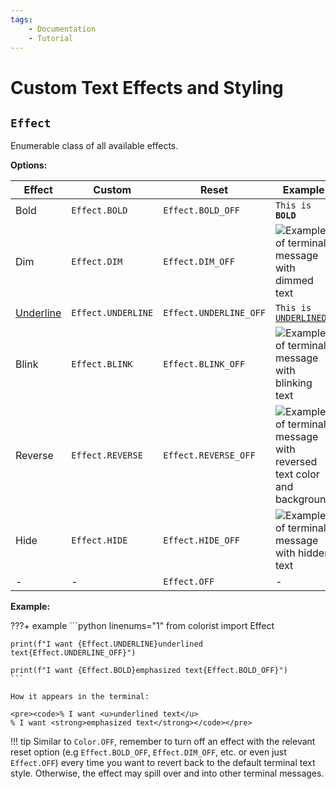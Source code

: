 ```yaml
---
tags:
    - Documentation
    - Tutorial
---
```


# Custom Text Effects and Styling
## `Effect`
Enumerable class of all available effects.

**Options:**

| Effect           | Custom             | Reset                  | Example    |
| ---------------- | ------------------ | ---------------------- | ---------- |
| Bold             | `Effect.BOLD`      | `Effect.BOLD_OFF`      | <code>This is <strong>BOLD</strong></code> |
| Dim              | `Effect.DIM`       | `Effect.DIM_OFF`       | ![Example of terminal message with dimmed text](../../assets/images/examples/effect_map/dim_full_text_140x16.png) |
| <u>Underline</u> | `Effect.UNDERLINE` | `Effect.UNDERLINE_OFF` | <code>This is <u>UNDERLINED</u></code> |
| Blink            | `Effect.BLINK`     | `Effect.BLINK_OFF`     | ![Example of terminal message with blinking text](../../assets/images/examples/effect_map/blink_full_text_140x16.gif) |
| Reverse          | `Effect.REVERSE`   | `Effect.REVERSE_OFF`   | ![Example of terminal message with reversed text color and background](../../assets/images/examples/effect_map/reverse_full_text_140x16.png) |
| Hide             | `Effect.HIDE`      | `Effect.HIDE_OFF`      | ![Example of terminal message with hidden text](../../assets/images/examples/effect_map/hide_full_text_140x16.png) |
| -                | -                  | `Effect.OFF`           | -          |

**Example:**

???+ example
    ```python linenums="1"
    from colorist import Effect

    print(f"I want {Effect.UNDERLINE}underlined text{Effect.UNDERLINE_OFF}")

    print(f"I want {Effect.BOLD}emphasized text{Effect.BOLD_OFF}")
    ```

    How it appears in the terminal:

    <pre><code>% I want <u>underlined text</u>
    % I want <strong>emphasized text</strong></code></pre>

!!! tip
    Similar to `Color.OFF`, remember to turn off an effect with the relevant reset option (e.g `Effect.BOLD_OFF`, `Effect.DIM_OFF`, etc. or even just `Effect.OFF`) every time you want to revert back to the default terminal text style. Otherwise, the effect may spill over and into other terminal messages.
